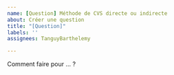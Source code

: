 ```yaml
---
name: [Question] Méthode de CVS directe ou indirecte
about: Créer une question
title: "[Question]"
labels: ''
assignees: TanguyBarthelemy

---
```


Comment faire pour ... ?
